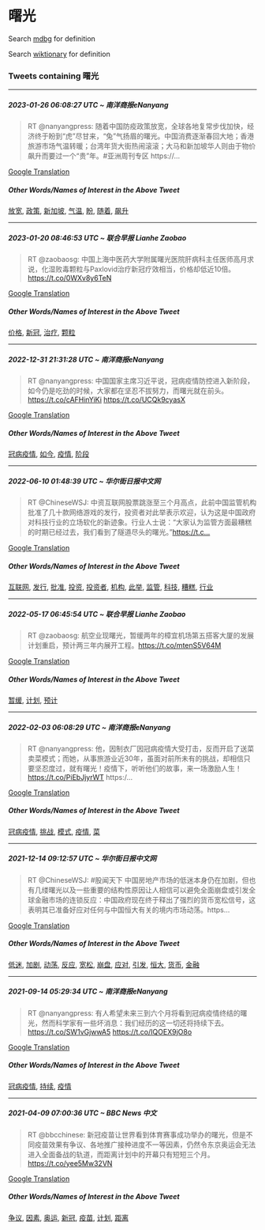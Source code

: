# 曙光

Search [mdbg](https://www.mdbg.net/chinese/dictionary?page=worddict&wdrst=0&wdqb=曙光) for definition

Search [wiktionary](https://en.wiktionary.org/wiki/曙光) for definition

### Tweets containing 曙光

___
##### 2023-01-26 06:08:27 UTC ~ 南洋商报eNanyang
> RT @nanyangpress: 随着中国防疫政策放宽，全球各地复常步伐加快，经济终于盼到“虎”尽甘来，“兔”气扬眉的曙光。中国消费逐渐春回大地；香港旅游市场气温转暖；台湾年货大街热闹滚滚；大马和新加坡华人则由于物价飙升而要过一个“贵”年。#亚洲周刊专区 https://…

[Google Translation](https://translate.google.com/?hi=en&tab=TT&sl=zh-CN&tl=en&op=translate&text=RT+%40nanyangpress%3A+%E9%9A%8F%E7%9D%80%E4%B8%AD%E5%9B%BD%E9%98%B2%E7%96%AB%E6%94%BF%E7%AD%96%E6%94%BE%E5%AE%BD%EF%BC%8C%E5%85%A8%E7%90%83%E5%90%84%E5%9C%B0%E5%A4%8D%E5%B8%B8%E6%AD%A5%E4%BC%90%E5%8A%A0%E5%BF%AB%EF%BC%8C%E7%BB%8F%E6%B5%8E%E7%BB%88%E4%BA%8E%E7%9B%BC%E5%88%B0%E2%80%9C%E8%99%8E%E2%80%9D%E5%B0%BD%E7%94%98%E6%9D%A5%EF%BC%8C%E2%80%9C%E5%85%94%E2%80%9D%E6%B0%94%E6%89%AC%E7%9C%89%E7%9A%84%E6%9B%99%E5%85%89%E3%80%82%E4%B8%AD%E5%9B%BD%E6%B6%88%E8%B4%B9%E9%80%90%E6%B8%90%E6%98%A5%E5%9B%9E%E5%A4%A7%E5%9C%B0%EF%BC%9B%E9%A6%99%E6%B8%AF%E6%97%85%E6%B8%B8%E5%B8%82%E5%9C%BA%E6%B0%94%E6%B8%A9%E8%BD%AC%E6%9A%96%EF%BC%9B%E5%8F%B0%E6%B9%BE%E5%B9%B4%E8%B4%A7%E5%A4%A7%E8%A1%97%E7%83%AD%E9%97%B9%E6%BB%9A%E6%BB%9A%EF%BC%9B%E5%A4%A7%E9%A9%AC%E5%92%8C%E6%96%B0%E5%8A%A0%E5%9D%A1%E5%8D%8E%E4%BA%BA%E5%88%99%E7%94%B1%E4%BA%8E%E7%89%A9%E4%BB%B7%E9%A3%99%E5%8D%87%E8%80%8C%E8%A6%81%E8%BF%87%E4%B8%80%E4%B8%AA%E2%80%9C%E8%B4%B5%E2%80%9D%E5%B9%B4%E3%80%82%23%E4%BA%9A%E6%B4%B2%E5%91%A8%E5%88%8A%E4%B8%93%E5%8C%BA+https%3A%2F%2F%E2%80%A6)
##### Other Words/Names of Interest in the Above Tweet
[放宽](放宽.md), [政策](政策.md), [新加坡](新加坡.md), [气温](气温.md), [盼](盼.md), [随着](随着.md), [飙升](飙升.md)
___
##### 2023-01-20 08:46:53 UTC ~ 联合早报 Lianhe Zaobao
> RT @zaobaosg: 中国上海中医药大学附属曙光医院肝病科主任医师高月求说，化湿败毒颗粒与Paxlovid治疗新冠疗效相当，价格却低近10倍。https://t.co/0WXv8y6TeN

[Google Translation](https://translate.google.com/?hi=en&tab=TT&sl=zh-CN&tl=en&op=translate&text=RT+%40zaobaosg%3A+%E4%B8%AD%E5%9B%BD%E4%B8%8A%E6%B5%B7%E4%B8%AD%E5%8C%BB%E8%8D%AF%E5%A4%A7%E5%AD%A6%E9%99%84%E5%B1%9E%E6%9B%99%E5%85%89%E5%8C%BB%E9%99%A2%E8%82%9D%E7%97%85%E7%A7%91%E4%B8%BB%E4%BB%BB%E5%8C%BB%E5%B8%88%E9%AB%98%E6%9C%88%E6%B1%82%E8%AF%B4%EF%BC%8C%E5%8C%96%E6%B9%BF%E8%B4%A5%E6%AF%92%E9%A2%97%E7%B2%92%E4%B8%8EPaxlovid%E6%B2%BB%E7%96%97%E6%96%B0%E5%86%A0%E7%96%97%E6%95%88%E7%9B%B8%E5%BD%93%EF%BC%8C%E4%BB%B7%E6%A0%BC%E5%8D%B4%E4%BD%8E%E8%BF%9110%E5%80%8D%E3%80%82https%3A%2F%2Ft.co%2F0WXv8y6TeN)
##### Other Words/Names of Interest in the Above Tweet
[价格](价格.md), [新冠](新冠.md), [治疗](治疗.md), [颗粒](颗粒.md)
___
##### 2022-12-31 21:31:28 UTC ~ 南洋商报eNanyang
> RT @nanyangpress: 中国国家主席习近平说，冠病疫情防控进入新阶段，如今仍是吃劲的时候，大家都在坚忍不拔努力，而曙光就在前头。 https://t.co/cAFHinYiKi https://t.co/UCQk9cyasX

[Google Translation](https://translate.google.com/?hi=en&tab=TT&sl=zh-CN&tl=en&op=translate&text=RT+%40nanyangpress%3A+%E4%B8%AD%E5%9B%BD%E5%9B%BD%E5%AE%B6%E4%B8%BB%E5%B8%AD%E4%B9%A0%E8%BF%91%E5%B9%B3%E8%AF%B4%EF%BC%8C%E5%86%A0%E7%97%85%E7%96%AB%E6%83%85%E9%98%B2%E6%8E%A7%E8%BF%9B%E5%85%A5%E6%96%B0%E9%98%B6%E6%AE%B5%EF%BC%8C%E5%A6%82%E4%BB%8A%E4%BB%8D%E6%98%AF%E5%90%83%E5%8A%B2%E7%9A%84%E6%97%B6%E5%80%99%EF%BC%8C%E5%A4%A7%E5%AE%B6%E9%83%BD%E5%9C%A8%E5%9D%9A%E5%BF%8D%E4%B8%8D%E6%8B%94%E5%8A%AA%E5%8A%9B%EF%BC%8C%E8%80%8C%E6%9B%99%E5%85%89%E5%B0%B1%E5%9C%A8%E5%89%8D%E5%A4%B4%E3%80%82+https%3A%2F%2Ft.co%2FcAFHinYiKi+https%3A%2F%2Ft.co%2FUCQk9cyasX)
##### Other Words/Names of Interest in the Above Tweet
[冠病疫情](冠病疫情.md), [如今](如今.md), [疫情](疫情.md), [阶段](阶段.md)
___
##### 2022-06-10 01:48:39 UTC ~ 华尔街日报中文网
> RT @ChineseWSJ: 中资互联网股票跳涨至三个月高点，此前中国监管机构批准了几十款网络游戏的发行，投资者对此举表示欢迎，认为这是中国政府对科技行业的立场软化的新迹象。行业人士说：“大家认为监管方面最糟糕的时期已经过去，我们看到了隧道尽头的曙光。”https://t.c…

[Google Translation](https://translate.google.com/?hi=en&tab=TT&sl=zh-CN&tl=en&op=translate&text=RT+%40ChineseWSJ%3A+%E4%B8%AD%E8%B5%84%E4%BA%92%E8%81%94%E7%BD%91%E8%82%A1%E7%A5%A8%E8%B7%B3%E6%B6%A8%E8%87%B3%E4%B8%89%E4%B8%AA%E6%9C%88%E9%AB%98%E7%82%B9%EF%BC%8C%E6%AD%A4%E5%89%8D%E4%B8%AD%E5%9B%BD%E7%9B%91%E7%AE%A1%E6%9C%BA%E6%9E%84%E6%89%B9%E5%87%86%E4%BA%86%E5%87%A0%E5%8D%81%E6%AC%BE%E7%BD%91%E7%BB%9C%E6%B8%B8%E6%88%8F%E7%9A%84%E5%8F%91%E8%A1%8C%EF%BC%8C%E6%8A%95%E8%B5%84%E8%80%85%E5%AF%B9%E6%AD%A4%E4%B8%BE%E8%A1%A8%E7%A4%BA%E6%AC%A2%E8%BF%8E%EF%BC%8C%E8%AE%A4%E4%B8%BA%E8%BF%99%E6%98%AF%E4%B8%AD%E5%9B%BD%E6%94%BF%E5%BA%9C%E5%AF%B9%E7%A7%91%E6%8A%80%E8%A1%8C%E4%B8%9A%E7%9A%84%E7%AB%8B%E5%9C%BA%E8%BD%AF%E5%8C%96%E7%9A%84%E6%96%B0%E8%BF%B9%E8%B1%A1%E3%80%82%E8%A1%8C%E4%B8%9A%E4%BA%BA%E5%A3%AB%E8%AF%B4%EF%BC%9A%E2%80%9C%E5%A4%A7%E5%AE%B6%E8%AE%A4%E4%B8%BA%E7%9B%91%E7%AE%A1%E6%96%B9%E9%9D%A2%E6%9C%80%E7%B3%9F%E7%B3%95%E7%9A%84%E6%97%B6%E6%9C%9F%E5%B7%B2%E7%BB%8F%E8%BF%87%E5%8E%BB%EF%BC%8C%E6%88%91%E4%BB%AC%E7%9C%8B%E5%88%B0%E4%BA%86%E9%9A%A7%E9%81%93%E5%B0%BD%E5%A4%B4%E7%9A%84%E6%9B%99%E5%85%89%E3%80%82%E2%80%9Dhttps%3A%2F%2Ft.c%E2%80%A6)
##### Other Words/Names of Interest in the Above Tweet
[互联网](互联网.md), [发行](发行.md), [批准](批准.md), [投资](投资.md), [投资者](投资者.md), [机构](机构.md), [此举](此举.md), [监管](监管.md), [科技](科技.md), [糟糕](糟糕.md), [行业](行业.md)
___
##### 2022-05-17 06:45:54 UTC ~ 联合早报 Lianhe Zaobao
> RT @zaobaosg: 航空业现曙光，暂缓两年的樟宜机场第五搭客大厦的发展计划重启，预计两三年内展开工程。https://t.co/mtenS5V64M

[Google Translation](https://translate.google.com/?hi=en&tab=TT&sl=zh-CN&tl=en&op=translate&text=RT+%40zaobaosg%3A+%E8%88%AA%E7%A9%BA%E4%B8%9A%E7%8E%B0%E6%9B%99%E5%85%89%EF%BC%8C%E6%9A%82%E7%BC%93%E4%B8%A4%E5%B9%B4%E7%9A%84%E6%A8%9F%E5%AE%9C%E6%9C%BA%E5%9C%BA%E7%AC%AC%E4%BA%94%E6%90%AD%E5%AE%A2%E5%A4%A7%E5%8E%A6%E7%9A%84%E5%8F%91%E5%B1%95%E8%AE%A1%E5%88%92%E9%87%8D%E5%90%AF%EF%BC%8C%E9%A2%84%E8%AE%A1%E4%B8%A4%E4%B8%89%E5%B9%B4%E5%86%85%E5%B1%95%E5%BC%80%E5%B7%A5%E7%A8%8B%E3%80%82https%3A%2F%2Ft.co%2FmtenS5V64M)
##### Other Words/Names of Interest in the Above Tweet
[暂缓](暂缓.md), [计划](计划.md), [预计](预计.md)
___
##### 2022-02-03 06:08:29 UTC ~ 南洋商报eNanyang
> RT @nanyangpress: 他，因制衣厂因冠病疫情大受打击，反而开启了送菜卖菜模式；而她，从事旅游业近30年，虽面对前所未有的挑战，却相信只要坚忍度过，就有曙光！疫情下，听听他们的故事，来一场激励人生！ https://t.co/PiEbJjyrWT https:/…

[Google Translation](https://translate.google.com/?hi=en&tab=TT&sl=zh-CN&tl=en&op=translate&text=RT+%40nanyangpress%3A+%E4%BB%96%EF%BC%8C%E5%9B%A0%E5%88%B6%E8%A1%A3%E5%8E%82%E5%9B%A0%E5%86%A0%E7%97%85%E7%96%AB%E6%83%85%E5%A4%A7%E5%8F%97%E6%89%93%E5%87%BB%EF%BC%8C%E5%8F%8D%E8%80%8C%E5%BC%80%E5%90%AF%E4%BA%86%E9%80%81%E8%8F%9C%E5%8D%96%E8%8F%9C%E6%A8%A1%E5%BC%8F%EF%BC%9B%E8%80%8C%E5%A5%B9%EF%BC%8C%E4%BB%8E%E4%BA%8B%E6%97%85%E6%B8%B8%E4%B8%9A%E8%BF%9130%E5%B9%B4%EF%BC%8C%E8%99%BD%E9%9D%A2%E5%AF%B9%E5%89%8D%E6%89%80%E6%9C%AA%E6%9C%89%E7%9A%84%E6%8C%91%E6%88%98%EF%BC%8C%E5%8D%B4%E7%9B%B8%E4%BF%A1%E5%8F%AA%E8%A6%81%E5%9D%9A%E5%BF%8D%E5%BA%A6%E8%BF%87%EF%BC%8C%E5%B0%B1%E6%9C%89%E6%9B%99%E5%85%89%EF%BC%81%E7%96%AB%E6%83%85%E4%B8%8B%EF%BC%8C%E5%90%AC%E5%90%AC%E4%BB%96%E4%BB%AC%E7%9A%84%E6%95%85%E4%BA%8B%EF%BC%8C%E6%9D%A5%E4%B8%80%E5%9C%BA%E6%BF%80%E5%8A%B1%E4%BA%BA%E7%94%9F%EF%BC%81+https%3A%2F%2Ft.co%2FPiEbJjyrWT+https%3A%2F%E2%80%A6)
##### Other Words/Names of Interest in the Above Tweet
[冠病疫情](冠病疫情.md), [挑战](挑战.md), [模式](模式.md), [疫情](疫情.md), [菜](菜.md)
___
##### 2021-12-14 09:12:57 UTC ~ 华尔街日报中文网
> RT @ChineseWSJ: #股闻天下 中国房地产市场的低迷本身仍在加剧，但也有几缕曙光以及一些重要的结构性原因让人相信可以避免全面崩盘或引发全球金融市场的连锁反应：中国政府现在终于释出了强烈的货币宽松信号，这表明其已准备好应对任何与中国恒大有关的境内市场动荡。https…

[Google Translation](https://translate.google.com/?hi=en&tab=TT&sl=zh-CN&tl=en&op=translate&text=RT+%40ChineseWSJ%3A+%23%E8%82%A1%E9%97%BB%E5%A4%A9%E4%B8%8B+%E4%B8%AD%E5%9B%BD%E6%88%BF%E5%9C%B0%E4%BA%A7%E5%B8%82%E5%9C%BA%E7%9A%84%E4%BD%8E%E8%BF%B7%E6%9C%AC%E8%BA%AB%E4%BB%8D%E5%9C%A8%E5%8A%A0%E5%89%A7%EF%BC%8C%E4%BD%86%E4%B9%9F%E6%9C%89%E5%87%A0%E7%BC%95%E6%9B%99%E5%85%89%E4%BB%A5%E5%8F%8A%E4%B8%80%E4%BA%9B%E9%87%8D%E8%A6%81%E7%9A%84%E7%BB%93%E6%9E%84%E6%80%A7%E5%8E%9F%E5%9B%A0%E8%AE%A9%E4%BA%BA%E7%9B%B8%E4%BF%A1%E5%8F%AF%E4%BB%A5%E9%81%BF%E5%85%8D%E5%85%A8%E9%9D%A2%E5%B4%A9%E7%9B%98%E6%88%96%E5%BC%95%E5%8F%91%E5%85%A8%E7%90%83%E9%87%91%E8%9E%8D%E5%B8%82%E5%9C%BA%E7%9A%84%E8%BF%9E%E9%94%81%E5%8F%8D%E5%BA%94%EF%BC%9A%E4%B8%AD%E5%9B%BD%E6%94%BF%E5%BA%9C%E7%8E%B0%E5%9C%A8%E7%BB%88%E4%BA%8E%E9%87%8A%E5%87%BA%E4%BA%86%E5%BC%BA%E7%83%88%E7%9A%84%E8%B4%A7%E5%B8%81%E5%AE%BD%E6%9D%BE%E4%BF%A1%E5%8F%B7%EF%BC%8C%E8%BF%99%E8%A1%A8%E6%98%8E%E5%85%B6%E5%B7%B2%E5%87%86%E5%A4%87%E5%A5%BD%E5%BA%94%E5%AF%B9%E4%BB%BB%E4%BD%95%E4%B8%8E%E4%B8%AD%E5%9B%BD%E6%81%92%E5%A4%A7%E6%9C%89%E5%85%B3%E7%9A%84%E5%A2%83%E5%86%85%E5%B8%82%E5%9C%BA%E5%8A%A8%E8%8D%A1%E3%80%82https%E2%80%A6)
##### Other Words/Names of Interest in the Above Tweet
[低迷](低迷.md), [加剧](加剧.md), [动荡](动荡.md), [反应](反应.md), [宽松](宽松.md), [崩盘](崩盘.md), [应对](应对.md), [引发](引发.md), [恒大](恒大.md), [货币](货币.md), [金融](金融.md)
___
##### 2021-09-14 05:29:34 UTC ~ 南洋商报eNanyang
> RT @nanyangpress: 有人希望未来三到六个月将看到冠病疫情终结的曙光，然而科学家有一些坏消息：我们经历的这一切还将持续下去。https://t.co/SW1vGjwwA5 https://t.co/IQOEX9jO8o

[Google Translation](https://translate.google.com/?hi=en&tab=TT&sl=zh-CN&tl=en&op=translate&text=RT+%40nanyangpress%3A+%E6%9C%89%E4%BA%BA%E5%B8%8C%E6%9C%9B%E6%9C%AA%E6%9D%A5%E4%B8%89%E5%88%B0%E5%85%AD%E4%B8%AA%E6%9C%88%E5%B0%86%E7%9C%8B%E5%88%B0%E5%86%A0%E7%97%85%E7%96%AB%E6%83%85%E7%BB%88%E7%BB%93%E7%9A%84%E6%9B%99%E5%85%89%EF%BC%8C%E7%84%B6%E8%80%8C%E7%A7%91%E5%AD%A6%E5%AE%B6%E6%9C%89%E4%B8%80%E4%BA%9B%E5%9D%8F%E6%B6%88%E6%81%AF%EF%BC%9A%E6%88%91%E4%BB%AC%E7%BB%8F%E5%8E%86%E7%9A%84%E8%BF%99%E4%B8%80%E5%88%87%E8%BF%98%E5%B0%86%E6%8C%81%E7%BB%AD%E4%B8%8B%E5%8E%BB%E3%80%82https%3A%2F%2Ft.co%2FSW1vGjwwA5+https%3A%2F%2Ft.co%2FIQOEX9jO8o)
##### Other Words/Names of Interest in the Above Tweet
[冠病疫情](冠病疫情.md), [持续](持续.md), [疫情](疫情.md)
___
##### 2021-04-09 07:00:36 UTC ~ BBC News 中文
> RT @bbcchinese: 新冠疫苗让世界看到体育赛事成功举办的曙光，但是不同疫苗效果有争议、各地推广接种进度不一等因素，仍然令东京奥运会无法进入全面备战的轨道，而距离计划中的开幕只有短短三个月。https://t.co/yee5Mw32VN

[Google Translation](https://translate.google.com/?hi=en&tab=TT&sl=zh-CN&tl=en&op=translate&text=RT+%40bbcchinese%3A+%E6%96%B0%E5%86%A0%E7%96%AB%E8%8B%97%E8%AE%A9%E4%B8%96%E7%95%8C%E7%9C%8B%E5%88%B0%E4%BD%93%E8%82%B2%E8%B5%9B%E4%BA%8B%E6%88%90%E5%8A%9F%E4%B8%BE%E5%8A%9E%E7%9A%84%E6%9B%99%E5%85%89%EF%BC%8C%E4%BD%86%E6%98%AF%E4%B8%8D%E5%90%8C%E7%96%AB%E8%8B%97%E6%95%88%E6%9E%9C%E6%9C%89%E4%BA%89%E8%AE%AE%E3%80%81%E5%90%84%E5%9C%B0%E6%8E%A8%E5%B9%BF%E6%8E%A5%E7%A7%8D%E8%BF%9B%E5%BA%A6%E4%B8%8D%E4%B8%80%E7%AD%89%E5%9B%A0%E7%B4%A0%EF%BC%8C%E4%BB%8D%E7%84%B6%E4%BB%A4%E4%B8%9C%E4%BA%AC%E5%A5%A5%E8%BF%90%E4%BC%9A%E6%97%A0%E6%B3%95%E8%BF%9B%E5%85%A5%E5%85%A8%E9%9D%A2%E5%A4%87%E6%88%98%E7%9A%84%E8%BD%A8%E9%81%93%EF%BC%8C%E8%80%8C%E8%B7%9D%E7%A6%BB%E8%AE%A1%E5%88%92%E4%B8%AD%E7%9A%84%E5%BC%80%E5%B9%95%E5%8F%AA%E6%9C%89%E7%9F%AD%E7%9F%AD%E4%B8%89%E4%B8%AA%E6%9C%88%E3%80%82https%3A%2F%2Ft.co%2Fyee5Mw32VN)
##### Other Words/Names of Interest in the Above Tweet
[争议](争议.md), [因素](因素.md), [奥运](奥运.md), [新冠](新冠.md), [疫苗](疫苗.md), [计划](计划.md), [距离](距离.md)
